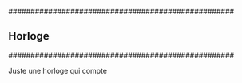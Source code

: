 ###################################################
##                    Horloge                    ##
###################################################

Juste une horloge qui compte
